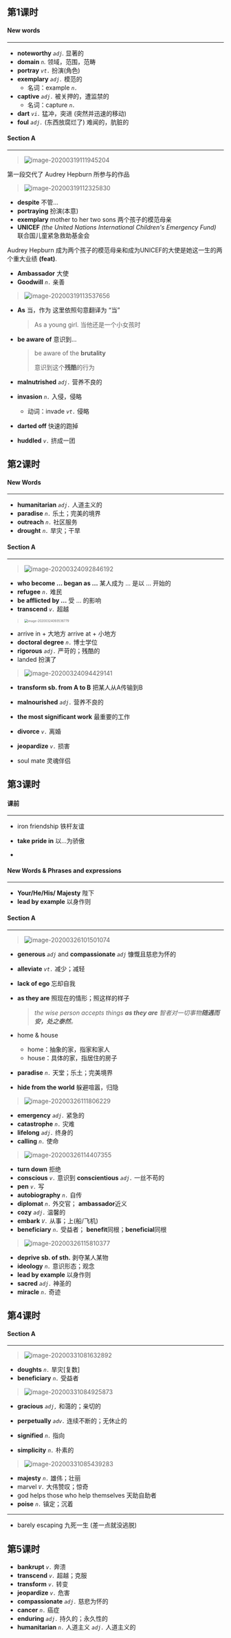 

## 第1课时

#### New words

----

- **noteworthy**    *`adj`.*  显著的
- **domain**    *`n`.*    领域，范围，范畴
- **portray**    *`vt.`*    扮演(角色)
- **exemplary**    *`adj.`*    模范的
  - 名词：example    *`n.`*
- **captive**    *`adj.`*    被关押的，遭监禁的
  - 名词：capture	*`n.`*
- **dart**    *`vi.`*    猛冲，突进 (突然并迅速的移动)
- **foul**     *`adj.`*     (东西放腐烂了) 难闻的，肮脏的

#### Section A

---

> ![image-20200319111945204](../assets/images/image-20200319111945204.png)

第一段交代了 Audrey Hepburn 所参与的作品

> ![image-20200319112325830](../assets/images/image-20200319112325830.png)

- **despite** 不管...
- **portraying** 扮演(本意)
- **exemplary** mother to her two sons 两个孩子的模范母亲
- **UNICEF** *(the United Nations International Children's Emergency Fund)* 联合国儿童紧急救助基金会

Audrey Hepburn 成为两个孩子的模范母亲和成为UNICEF的大使是她这一生的两个重大业绩 **(feat)**.

- **Ambassador** 大使
- **Goodwill** *`n.`* 亲善

> ![image-20200319113537656](../assets/images/image-20200319113537656.png)

- **As** 当，作为 这里依照句意翻译为 “当”

  >  As a young girl.
  > 当他还是一个小女孩时

- **be aware of**  意识到...

  > be aware of the **brutality**
  >
  > 意识到这个**残酷**的行为

- **malnutrished**  *`adj.`*  营养不良的

- **invasion**  *`n.`*  入侵，侵略

  - 动词：invade *`vt.`*  侵略

- **darted off** 快速的跑掉

- **huddled**  *`v.`*  挤成一团



## 第2课时

#### New Words

---

- **humanitarian** *`adj.`* 人道主义的
- **paradise**  *`n.`* 乐土；完美的境界
- **outreach**  *`n.`* 社区服务
- **drought** *`n.`* 旱灾；干旱



#### Section A

----

> <img src="../assets/images/image-20200324092846192.png" alt="image-20200324092846192" style="zoom:100%;" />

- **who become ... began as ...** 
  某人成为 ... 是以 ... 开始的
- **refugee** *`n.`* 难民
- **be afflicted by ...** 
  受 ... 的影响
- **transcend** *`v.`* 超越

> <img src="../assets/images/image-20200324093536779.png" alt="image-20200324093536779" style="zoom: 50%;" />

- arrive in + 大地方
  arrive at + 小地方
- **doctoral degree** *`n.`* 博士学位
- **rigorous** *`adj.`* 严苛的；残酷的
- landed 扮演了

> ![image-20200324094429141](../assets/images/image-20200324094429141.png)

- **transform sb. from A to B** 
  把某人从A传输到B

- **malnourished** *`adj.`* 
  营养不良的
- **the most significant work** 
  最重要的工作 
- **divorce** *`v.`* 离婚
- **jeopardize** *`v.`* 损害
- soul mate 灵魂伴侣



## 第3课时

#### 课前

---

- iron friendship 铁杆友谊

- **take pride in** 以...为骄傲
- 



#### New Words & Phrases and expressions

----

- **Your/He/His/ Majesty** 陛下
- **lead by example** 以身作则



#### Section A

---

> <img src="../assets/images/image-20200326101501074.png" alt="image-20200326101501074" />

- **generous** *`adj`* and **compassionate** *`adj`* 慷慨且慈悲为怀的

- **alleviate** *`vt.`* 减少；减轻

- **lack of ego** 忘却自我

- **as they are** 照现在的情形；照这样的样子

  > *the wise person accepts things **as they are***
  > *智者对一切事物**随遇而安，处之泰然**。*

- home & house

  - home：抽象的家，指家和家人
  - house：具体的家，指居住的房子

- **paradise** *`n.`* 天堂；乐土；完美境界
- **hide from the world** 躲避喧嚣，归隐



> ![image-20200326111806229](../assets/images/image-20200326111806229.png)

- **emergency** *`adj.`* 紧急的
- **catastrophe** *`n.`* 灾难
- **lifelong** *`adj.`* 终身的
- **calling** *`n.`* 使命



> ![image-20200326114407355](../assets/images/image-20200326114407355.png)

- **turn down** 拒绝
- **conscious** *`v.`* 意识到
  **conscientious** *`adj.`* 一丝不苟的
- **pen** *`v.`* 写
- **autobiography** *`n.`* 自传
- **diplomat** *`n.`* 外交官； **ambassador**<kbd>近义</kbd>
- **cozy** *`adj.`* 温馨的
- **embark** *`V.`* 从事；上(船/飞机)
- **beneficiary** *`n.`* 受益者； **benefit**<kbd>同根</kbd>；**beneficial**<kbd>同根</kbd>



> ![image-20200326115810377](../assets/images/image-20200326115810377.png)

- **deprive sb. of sth.** 剥夺某人某物
- **ideology** *`n.`* 意识形态；观念
- **lead by example** 以身作则
- **sacred** *`adj.`* 神圣的
- **miracle** *`n.`* 奇迹



## 第4课时

#### Section A

---

> ![image-20200331081632892](../assets/images/image-20200331081632892.png)

- **doughts** *`n.`* 旱灾[复数]
- **beneficiary** *`n.`* 受益者



> ![image-20200331084925873](../assets/images/image-20200331084925873.png)

- **gracious** *`adj,`* 和蔼的；亲切的
- **perpetually** *`adv.`* 连续不断的；无休止的

- **signified** *`n.`* 指向
- **simplicity** *`n.`* 朴素的



> ![image-20200331085439283](../assets/images/image-20200331085439283.png)

- **majesty** *`n.`* 雄伟；壮丽
- marvel *`V.`* 大伟赞叹；惊奇
- god helps those who help themselves
  天助自助者
- **poise** *`n.`* 镇定；沉着

---

- barely escaping 九死一生 (差一点就没逃脱)



## 第5课时

- **bankrupt** *`v.`* 奔溃
- **transcend** *`v.`* 超越；克服
- **transform** *`v.`* 转变
- **jeopardize** *`v.`* 危害
- **compassionate** *`adj.`* 慈悲为怀的
- **cancer** *`n.`* 癌症
- **enduring** *`adj.`* 持久的；永久性的
- **humanitarian** *`n.`* 人道主义 *`adj.`* 人道主义的

